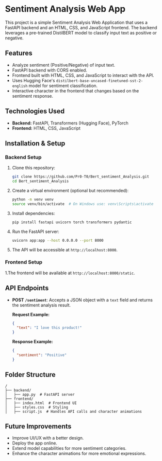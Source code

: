 # Sentiment Analysis Web App

This project is a simple Sentiment Analysis Web Application that uses a FastAPI backend and an HTML, CSS, and JavaScript frontend. The backend leverages a pre-trained DistilBERT model to classify input text as positive or negative.

## Features
- Analyze sentiment (Positive/Negative) of input text.
- FastAPI backend with CORS enabled.
- Frontend built with HTML, CSS, and JavaScript to interact with the API.
- Uses Hugging Face's `distilbert-base-uncased-finetuned-sst-2-english` model for sentiment classification.
- Interactive character in the frontend that changes based on the sentiment response.

## Technologies Used
- **Backend:** FastAPI, Transformers (Hugging Face), PyTorch
- **Frontend:** HTML, CSS, JavaScript

## Installation & Setup
### Backend Setup
1. Clone this repository:
   ```sh
   git clone https://github.com/Pr0-T0/Bert_sentiment_Analysis.git
   cd Bert_sentiment_Analysis
   ```

2. Create a virtual environment (optional but recommended):
   ```sh
   python -m venv venv
   source venv/bin/activate  # On Windows use: venv\Scripts\activate
   ```

3. Install dependencies:
   ```sh
   pip install fastapi uvicorn torch transformers pydantic
   ```

4. Run the FastAPI server:
   ```sh
   uvicorn app:app --host 0.0.0.0 --port 8000
   ```

5. The API will be accessible at `http://localhost:8000`.

### Frontend Setup
1.The frontend will be available at `http://localhost:8000/static`.

## API Endpoints
- **POST `/sentiment`**: Accepts a JSON object with a `text` field and returns the sentiment analysis result.
  
  **Request Example:**
  ```json
  {
    "text": "I love this product!"
  }
  ```
  **Response Example:**
  ```json
  {
    "sentiment": "Positive"
  }
  ```

## Folder Structure
```
/
├── backend/
│   ├── app.py  # FastAPI server
├── frontend/
│   ├── index.html  # Frontend UI
│   ├── styles.css  # Styling
│   ├── script.js  # Handles API calls and character animations
```

## Future Improvements
- Improve UI/UX with a better design.
- Deploy the app online.
- Extend model capabilities for more sentiment categories.
- Enhance the character animations for more emotional expressions.
